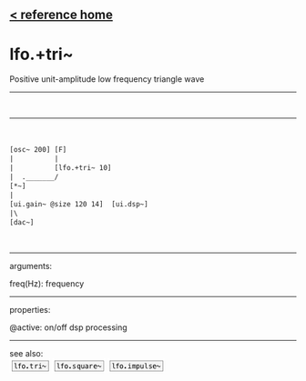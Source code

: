 [< reference home](index.html)
---

# lfo.+tri~


Positive unit-amplitude low frequency triangle wave

---

<br>


---


```


[osc~ 200] [F]
|          |
|          [lfo.+tri~ 10]
|  ._______/
[*~]
|
[ui.gain~ @size 120 14]  [ui.dsp~]
|\
[dac~]

            
```

---
arguments:

freq(Hz): frequency<br>

---
properties:

@active: on/off dsp
            processing<br>

---
see also:<br>
[![lfo.tri~](img/object_lfo.tri~.png)](lfo.tri~.html)
[![lfo.square~](img/object_lfo.square~.png)](lfo.square~.html)
[![lfo.impulse~](img/object_lfo.impulse~.png)](lfo.impulse~.html)
